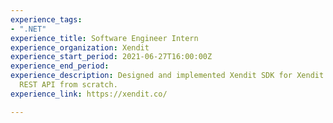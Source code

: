 ```yaml
---
experience_tags:
- ".NET"
experience_title: Software Engineer Intern
experience_organization: Xendit
experience_start_period: 2021-06-27T16:00:00Z
experience_end_period: 
experience_description: Designed and implemented Xendit SDK for Xendit Payment Gateway
  REST API from scratch.
experience_link: https://xendit.co/

---
```

